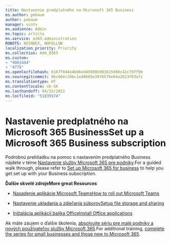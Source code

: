 ```yaml
---
title: Nastavenie predplatného na Microsoft 365 Business
ms.author: pebaum
author: pebaum
manager: scotv
ms.audience: Admin
ms.topic: article
ms.service: o365-administration
ROBOTS: NOINDEX, NOFOLLOW
localization_priority: Priority
ms.collection: Adm_O365
ms.custom:
- "9002444"
- "4776"
ms.openlocfilehash: 61b7f044e4b66ed49500b903b15d48c42c79ff9b
ms.sourcegitcommit: 8bc60ec34bc1e40685e3976576e04a2623f63a7c
ms.translationtype: HT
ms.contentlocale: sk-SK
ms.lasthandoff: 04/15/2021
ms.locfileid: "51835574"
---
```

# <a name="set-up-a-microsoft-365-business-subscription"></a><span data-ttu-id="e4402-102">Nastavenie predplatného na Microsoft 365 Business</span><span class="sxs-lookup"><span data-stu-id="e4402-102">Set up a Microsoft 365 Business subscription</span></span>

<span data-ttu-id="e4402-103">Podrobnú prehliadku na pomoc s nastavením predplatného Business nájdete v téme [Nastavenie služby Microsoft 365 pre podniky](https://docs.microsoft.com/microsoft-365/admin/setup/setup?view=o365-worldwide).</span><span class="sxs-lookup"><span data-stu-id="e4402-103">For a guided walk through, please refer to [Set up Microsoft 365 for business](https://docs.microsoft.com/microsoft-365/admin/setup/setup?view=o365-worldwide) to help you get set up with your Business subscription.</span></span> 

<span data-ttu-id="e4402-104">**Ďalšie skvelé zdroje**</span><span class="sxs-lookup"><span data-stu-id="e4402-104">**More great Resources**</span></span>

- [<span data-ttu-id="e4402-105">Nasadenie aplikácie Microsoft Teams</span><span class="sxs-lookup"><span data-stu-id="e4402-105">How to roll out Microsoft Teams</span></span>](https://docs.microsoft.com/microsoftteams/how-to-roll-out-teams?toc=%2Foffice365%2Fadmin%2Ftoc.json&bc=%2Foffice365%2Fadmin%2Fbreadcrumb%2Ftoc.json&view=o365-worldwide)

- [<span data-ttu-id="e4402-106">Nastavenie ukladania a zdieľania súborov</span><span class="sxs-lookup"><span data-stu-id="e4402-106">Setup file storage and sharing</span></span>](https://docs.microsoft.com/microsoft-365/admin/setup/set-up-file-storage-and-sharing?view=o365-worldwide)

- [<span data-ttu-id="e4402-107">Inštalácia aplikácií balíka Office</span><span class="sxs-lookup"><span data-stu-id="e4402-107">Install Office applications</span></span>](https://docs.microsoft.com/microsoft-365/admin/setup/install-applications?view=o365-worldwide)

<span data-ttu-id="e4402-108">Ak máte záujem o ďalšie školenia, [absolvujte sériu pre malé podniky a nových používateľov služby Microsoft 365](https://support.office.com/article/set-up-your-small-business-6ab4bbcd-79cf-4000-a0bd-d42ce4d12816).</span><span class="sxs-lookup"><span data-stu-id="e4402-108">For additional training, [complete the series for small businesses and those new to Microsoft 365](https://support.office.com/article/set-up-your-small-business-6ab4bbcd-79cf-4000-a0bd-d42ce4d12816).</span></span>
